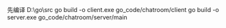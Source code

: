 先编译
D:\go\src
go build -o client.exe go_code/chatroom/client
go build -o server.exe go_code/chatroom/server/main